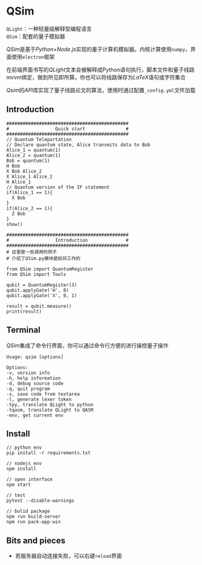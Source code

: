 # QSim
`QLight`：一种轻量级解释型编程语言  
`QSim`：配套的量子模拟器  

*QSim*是基于*Python+Node.js*实现的量子计算机模拟器。内核计算使用`numpy`，界面使用`electron`框架

在前端界面书写的*QLight*文本会被解释成Python语句执行，脚本文件和量子线路*mvvm*绑定，做到所见即所算。你也可以将线路保存为*LaTeX*语句或字符集合

*Qsim*的*API*库实现了量子线路论文的算法，使用时通过配置`_config.yml`文件加载

## Introduction
```
#############################################
#                 Quick start               #
#############################################
// Quantum Teleportation
// Declare quantum state, Alice transmits data to Bob
Alice_1 = quantum(1)
Alice_2 = quantum(1)
Bob = quantum(1)
H Bob
X Bob Alice_2
X Alice_1 Alice_2
H Alice_1
// Quantum version of the IF statement
if(Alice_1 == 1){
  X Bob
}
if(Alice_2 == 1){
  Z Bob
}
show()

#############################################
#                 Introduction              #
#############################################
# 这里是一些调用的例子
# 介绍了QSim.py模块是如何工作的

from QSim import QuantumRegister
from QSim import Tools

qubit = QuantumRegister(3)
qubit.applyGate('H', 0)
qubit.applyGate('X', 0, 1)

result = qubit.measure()
print(result)
```

## Terminal
*QSim*集成了命令行界面，你可以通过命令行方便的进行操控量子操作
```
Usage: qsim [options]

Options:
-v, version info
-h, help information
-d, debug source code
-q, quit program
-s, save code from textarea
-l, generate lexer token
-tpy, translate QLight to python
-tqasm, translate QLight to QASM
-env, get current env
```

## Install
```
// python env
pip install -r requirements.txt

// nodejs env
npm install

// open interface
npm start

// test
pytest --disable-warnings  

// bulid package
npm run build-server
npm run pack-app-win
```

## Bits and pieces
* 若服务器自动连接失败，可以右键`reload`界面
